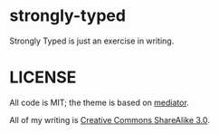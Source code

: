 strongly-typed
==============

Strongly Typed is just an exercise in writing.

LICENSE
=======

All code is MIT; the theme is based on [mediator](https://github.com/dirkfabisch/mediator).

All of my writing is [Creative Commons ShareAlike 3.0](http://creativecommons.org/licenses/by-sa/3.0/).
